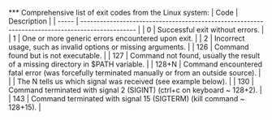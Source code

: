 *** Comprehensive list of exit codes from the Linux system:
| Code  | Description                                                                                     |
| ----- | ----------------------------------------------------------------------------------------------- |
| 0     | Successful exit without errors.                                                                 |
| 1     | One or more generic errors encountered upon exit.                                               |
| 2     | Incorrect usage, such as invalid options or missing arguments.                                  |
| 126   | Command found but is not executable.                                                            |
| 127   | Command not found, usually the result of a missing directory in $PATH variable.                 |
| 128+N | Command encountered fatal error (was forcefully terminated manually or from an outside source). |
|       | The N tells us which signal was received (see example below).                                   |
| 130   | Command terminated with signal 2 (SIGINT) (ctrl+c on keyboard ~ 128+2).                         |
| 143   | Command terminated with signal 15 (SIGTERM) (kill command ~ 128+15).                            |
